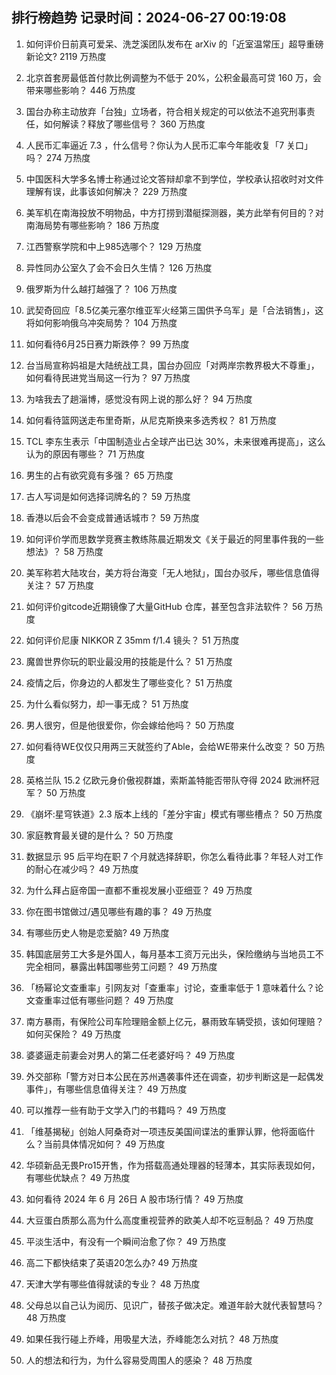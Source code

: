 
## 排行榜趋势 记录时间：2024-06-27 00:19:08
  
  1. 如何评价日前真可爱呆、洗芝溪团队发布在 arXiv 的「近室温常压」超导重磅新论文? 2119 万热度
    
  2. 北京首套房最低首付款比例调整为不低于 20%，公积金最高可贷 160 万，会带来哪些影响？ 446 万热度
    
  3. 国台办称主动放弃「台独」立场者，符合相关规定的可以依法不追究刑事责任，如何解读？释放了哪些信号？ 360 万热度
    
  4. 人民币汇率逼近 7.3 ，什么信号？你认为人民币汇率今年能收复「7 关口」吗？ 274 万热度
    
  5. 中国医科大学多名博士称通过论文答辩却拿不到学位，学校承认招收时对文件理解有误，此事该如何解决？ 229 万热度
    
  6. 美军机在南海投放不明物品，中方打捞到潜艇探测器，美方此举有何目的？对南海局势有哪些影响？ 186 万热度
    
  7. 江西警察学院和中上985选哪个？ 129 万热度
    
  8. 异性同办公室久了会不会日久生情？ 126 万热度
    
  9. 俄罗斯为什么越打越强了？ 106 万热度
    
  10. 武契奇回应「8.5亿美元塞尔维亚军火经第三国供予乌军」是「合法销售」，这将如何影响俄乌冲突局势？ 104 万热度
    
  11. 如何看待6月25日赛力斯跌停？ 99 万热度
    
  12. 台当局宣称妈祖是大陆统战工具，国台办回应「对两岸宗教界极大不尊重」，如何看待民进党当局这一行为？ 97 万热度
    
  13. 为啥我去了趟淄博，感觉没有网上说的那么好？ 94 万热度
    
  14. 如何看待篮网送走布里奇斯，从尼克斯换来多选秀权？ 81 万热度
    
  15. TCL 李东生表示「中国制造业占全球产出已达 30%，未来很难再提高」，这么认为的原因有哪些？ 71 万热度
    
  16. 男生的占有欲究竟有多强？ 65 万热度
    
  17. 古人写词是如何选择词牌名的？ 59 万热度
    
  18. 香港以后会不会变成普通话城市？ 59 万热度
    
  19. 如何评价学而思数学竞赛主教练陈晨近期发文《关于最近的阿里事件我的一些想法》？ 58 万热度
    
  20. 美军称若大陆攻台，美方将台海变「无人地狱」，国台办驳斥，哪些信息值得关注？ 57 万热度
    
  21. 如何评价gitcode近期镜像了大量GitHub 仓库，甚至包含非法软件？ 56 万热度
    
  22. 如何评价尼康 NIKKOR Z 35mm f/1.4 镜头？ 51 万热度
    
  23. 魔兽世界你玩的职业最没用的技能是什么？ 51 万热度
    
  24. 疫情之后，你身边的人都发生了哪些变化？ 51 万热度
    
  25. 为什么看似努力，却一事无成？ 51 万热度
    
  26. 男人很穷，但是他很爱你，你会嫁给他吗？ 50 万热度
    
  27. 如何看待WE仅仅只用两三天就签约了Able，会给WE带来什么改变？ 50 万热度
    
  28. 英格兰队 15.2 亿欧元身价傲视群雄，索斯盖特能否带队夺得 2024 欧洲杯冠军？ 50 万热度
    
  29. 《崩坏:星穹铁道》2.3 版本上线的「差分宇宙」模式有哪些槽点？ 50 万热度
    
  30. 家庭教育最关键的是什么？ 50 万热度
    
  31. 数据显示 95 后平均在职 7 个月就选择辞职，你怎么看待此事？年轻人对工作的耐心在减少吗？ 49 万热度
    
  32. 为什么拜占庭帝国一直都不重视发展小亚细亚？ 49 万热度
    
  33. 你在图书馆做过/遇见哪些有趣的事？ 49 万热度
    
  34. 有哪些历史人物是恋爱脑? 49 万热度
    
  35. 韩国底层劳工大多是外国人，每月基本工资万元出头，保险缴纳与当地员工不完全相同，暴露出韩国哪些劳工问题？ 49 万热度
    
  36. 「杨幂论文查重率」引网友对「查重率」讨论，查重率低于 1 意味着什么？论文查重率过低有哪些问题？ 49 万热度
    
  37. 南方暴雨，有保险公司车险理赔金额上亿元，暴雨致车辆受损，该如何理赔？如何买保险？ 49 万热度
    
  38. 婆婆逼走前妻会对男人的第二任老婆好吗？ 49 万热度
    
  39. 外交部称「警方对日本公民在苏州遇袭事件还在调查，初步判断这是一起偶发事件」，有哪些信息值得关注？ 49 万热度
    
  40. 可以推荐一些有助于文学入门的书籍吗？ 49 万热度
    
  41. 「维基揭秘」创始人阿桑奇对一项违反美国间谍法的重罪认罪，他将面临什么？当前具体情况如何？ 49 万热度
    
  42. 华硕新品无畏Pro15开售，作为搭载高通处理器的轻薄本，其实际表现如何，有哪些优缺点？ 49 万热度
    
  43. 如何看待 2024 年 6 月 26日 A 股市场行情？ 49 万热度
    
  44. 大豆蛋白质那么高为什么高度重视营养的欧美人却不吃豆制品？ 49 万热度
    
  45. 平淡生活中，有没有一个瞬间治愈了你？ 49 万热度
    
  46. 高二下都快结束了英语20怎么办? 49 万热度
    
  47. 天津大学有哪些值得就读的专业？ 48 万热度
    
  48. 父母总以自己认为阅历、见识广，替孩子做决定。难道年龄大就代表智慧吗？ 48 万热度
    
  49. 如果任我行碰上乔峰，用吸星大法，乔峰能怎么对抗？ 48 万热度
    
  50. 人的想法和行为，为什么容易受周围人的感染？ 48 万热度
    